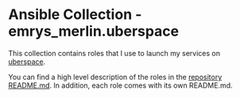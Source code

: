 # Ansible Collection - emrys_merlin.uberspace

This collection contains roles that I use to launch my services on [uberspace](https://uberspace.de/en).

You can find a high level description of the roles in the [repository README.md](../../../README.md). In addition, each role comes with its own README.md.
